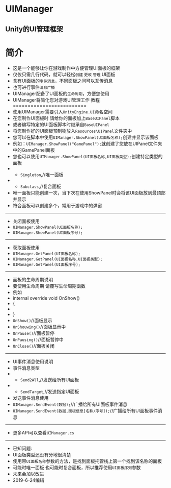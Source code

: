 UIManager
==== 
Unity的UI管理框架
-------
简介
=========================
- 这是一个能够让你在游戏制作中方便管理UI面板的框架
- 仅仅只需几行代码，就可以轻松`创建` `更改` `管理` UI面板
- 含有UI面板的`事件消息`，不同面板之间可以互传消息
- 也可进行事件`消息广播`
- UIManager配备了UI面板的`生命周期`，方便您使用
- UIManager将简化您对游戏UI管理工作
教程
=========================
- 使用UIManager需要引入`UnityEngine.UI`命名空间
- 在您制作UI面板时 请给你的面板加上`BaseUIPanel`脚本
- 或者编写特定的UI面板脚本时继承自`BaseUIPanel`
- 将您制作好的UI面板预制物放入`Resources\UIPanel`文件夹中
- 您可以在脚本中使用`UIManager.ShowPanel(UI面板名称);`创建并显示该面板
- 例如：`UIManager.ShowPanel("GamePanel");`就创建了您放在UIPanel文件夹中的GamePanel面板
- 您也可以使用`UIManager.ShowPanel(UI面板名称,UI面板类型);`创建特定类型的面板
- * `Singleton`,//唯一面板
- * `Subclass`,//复合面板
- 唯一面板只能创建一次，当下次在使用ShowPanel时会将该UI面板放到最顶部并显示
- 符合面板可以创建多个，常用于游戏中的弹窗
- --------------------------------------------------------------------------------
- 关闭面板使用
- `UIManager.ShowPanel(UI面板名称);`
- `UIManager.ShowPanel(UI面板序号);`
- --------------------------------------------------------------------------------
- 获取面板使用
- `UIManager.GetPanel(UI面板名称);`
- `UIManager.GetPanel(UI面板名称,UI面板类型);`
- `UIManager.GetPanel(UI面板序号);`
- --------------------------------------------------------------------------------
- 面板的生命周期说明
- 要使用生命周期 请覆写生命周期函数
- 例如    
- internal override void OnShow()
- {
- 
- }
- `OnShow()`//面板显示
- `OnShouwing()`//面板显示中
- `OnPause()`//面板暂停
- `OnPausing()`//面板暂停中
- `OnClose()`//面板关闭
- --------------------------------------------------------------------------------
- UI事件消息使用说明
- 事件消息类型
- * `Send2All`,//发送给所有UI面板
- * `SendTarget`,//发送指定UI面板
- 发送事件消息使用
- `UIManager.SendEvent(数据);`//广播给所有UI面板事件消息
- `UIManager.SendEvent(数据,面板信息[名称/序号]);`//广播给所有UI面板事件消息
- --------------------------------------------------------------------------------
- 更多API可以查看`UIManager.cs`
- --------------------------------------------------------------------------------
- 已知问题:
- UI面板类型还没有分地很清楚
- 使用带`UI面板名称`参数的方法，是找到面板托管栈上第一个找到该名称的面板
- 可能时唯一面板 也可能时复合面板，所以推荐使用`UI面板序列`参数
- 未来会加以改进
- 2019-6-24编辑
